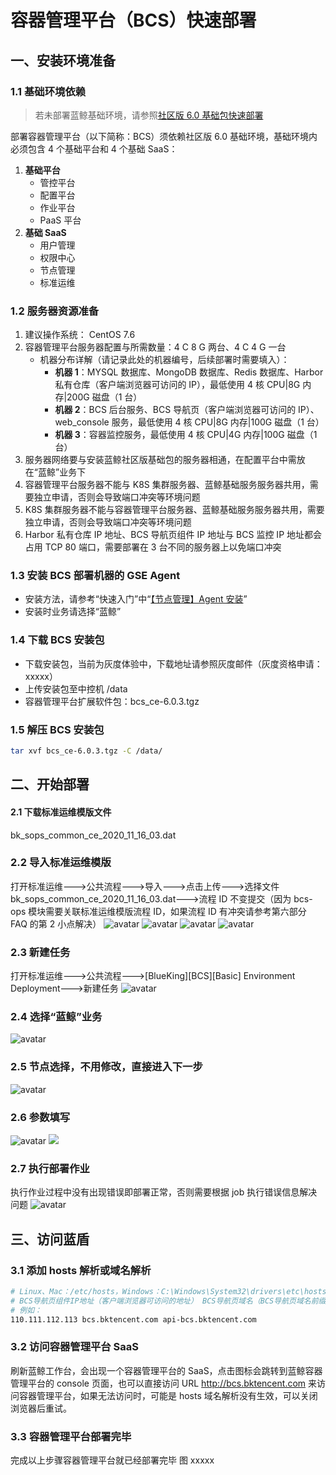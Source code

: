 
# 容器管理平台（BCS）快速部署

## 一、安装环境准备

### 1.1 基础环境依赖
> 若未部署蓝鲸基础环境，请参照[社区版 6.0 基础包快速部署](../../基础包安装/多机部署/quick_install.md)

部署容器管理平台（以下简称：BCS）须依赖社区版 6.0 基础环境，基础环境内必须包含 4 个基础平台和 4 个基础 SaaS：
1. **基础平台**
   - 管控平台
   - 配置平台
   - 作业平台
   - PaaS 平台
2. **基础 SaaS**
   - 用户管理
   - 权限中心
   - 节点管理
   - 标准运维

### 1.2 服务器资源准备

1. 建议操作系统： CentOS 7.6
2. 容器管理平台服务器配置与所需数量：4 C 8 G 两台、4 C 4 G 一台
   - 机器分布详解（请记录此处的机器编号，后续部署时需要填入）：
     - **机器 1**：MYSQL 数据库、MongoDB 数据库、Redis 数据库、Harbor 私有仓库（客户端浏览器可访问的 IP），最低使用 4 核 CPU|8G 内存|200G 磁盘（1 台）
     - **机器 2**：BCS 后台服务、BCS 导航页（客户端浏览器可访问的 IP）、web_console 服务，最低使用 4 核 CPU|8G 内存|100G 磁盘（1 台）
     - **机器 3**：容器监控服务，最低使用 4 核 CPU|4G 内存|100G 磁盘（1 台）
2. 服务器网络要与安装蓝鲸社区版基础包的服务器相通，在配置平台中需放在“蓝鲸”业务下
3. 容器管理平台服务器不能与 K8S 集群服务器、蓝鲸基础服务服务器共用，需要独立申请，否则会导致端口冲突等环境问题
4. K8S 集群服务器不能与容器管理平台服务器、蓝鲸基础服务服务器共用，需要独立申请，否则会导致端口冲突等环境问题
5. Harbor 私有仓库 IP 地址、BCS 导航页组件 IP 地址与 BCS 监控 IP 地址都会占用 TCP 80 端口，需要部署在 3 台不同的服务器上以免端口冲突


### 1.3 安装 BCS 部署机器的 GSE Agent

- 安装方法，请参考“快速入门”中“[【节点管理】Agent 安装](../../../../节点管理/产品白皮书/QuickStart/DefaultAreaInstallAgent.md)”
- 安装时业务请选择“蓝鲸”

### 1.4 下载 BCS 安装包

- 下载安装包，当前为灰度体验中，下载地址请参照灰度邮件（灰度资格申请：xxxxx）
- 上传安装包至中控机 /data
- 容器管理平台扩展软件包：bcs_ce-6.0.3.tgz

### 1.5 解压 BCS 安装包
   ```bash
   tar xvf bcs_ce-6.0.3.tgz -C /data/
   ```

## 二、开始部署

#### 2.1 下载标准运维模版文件
bk_sops_common_ce_2020_11_16_03.dat

### 2.2 导入标准运维模版
打开标准运维--->公共流程--->导入--->点击上传--->选择文件 bk_sops_common_ce_2020_11_16_03.dat--->流程 ID 不变提交（因为 bcs-ops 模块需要关联标准运维模版流程 ID，如果流程 ID 有冲突请参考第六部分 FAQ 的第 2 小点解决）
   ![avatar](../../assets/import_start.png)
   ![avatar](../../assets/upload_dat_file.png)
   ![avatar](../../assets/flow_id_commit.png)
   ![avatar](../../assets/import_done.png)
### 2.3 新建任务
 打开标准运维--->公共流程--->[BlueKing][BCS][Basic] Environment Deployment--->新建任务
   ![avatar](../../assets/create_task.png)
### 2.4 选择“蓝鲸”业务
   ![avatar](../../assets/select_biz.png)
### 2.5 节点选择，不用修改，直接进入下一步
   ![avatar](../../assets/step_select.png)
### 2.6 参数填写
   ![avatar](../../assets/args_input.png)
   ![](../../assets/2020-11-18-16-42-52.png)
### 2.7 执行部署作业
执行作业过程中没有出现错误即部署正常，否则需要根据 job 执行错误信息解决问题
   ![avatar](../../assets/exec_task.png)

## 三、访问蓝盾
### 3.1 添加 hosts 解析或域名解析
   ```bash
   # Linux、Mac：/etc/hosts，Windows：C:\Windows\System32\drivers\etc\hosts
   # BCS导航页组件IP地址（客户端浏览器可访问的地址） BCS导航页域名（BCS导航页域名前缀.蓝鲸基础域名） BCS导航页API域名（api-BCS导航页域名前缀.蓝鲸基础域名）
   # 例如：
   110.111.112.113 bcs.bktencent.com api-bcs.bktencent.com
   ```
### 3.2 访问容器管理平台 SaaS
   刷新蓝鲸工作台，会出现一个容器管理平台的 SaaS，点击图标会跳转到蓝鲸容器管理平台的 console 页面，也可以直接访问 URL http://bcs.bktencent.com 来访问容器管理平台，如果无法访问时，可能是 hosts 域名解析没有生效，可以关闭浏览器后重试。

### 3.3 容器管理平台部署完毕

完成以上步骤容器管理平台就已经部署完毕
图 xxxxx

